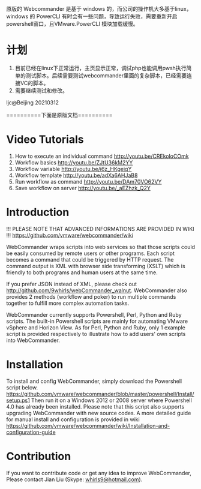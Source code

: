 
原版的 Webcommander 是基于 windows 的，而公司的操作机大多基于linux，windows 的 PowerCLI 有时会有一些问题，导致运行失败，需要重新开启powershell窗口，且VMware.PowerCLI 模块加载缓慢。

计划
====

1. 目前已经在linux下正常运行，主页显示正常，调试php也能调用pwsh执行简单的测试脚本。后续需要测试webcommander里面的复杂脚本，已经需要连接VC的脚本。
2. 需要继续测试和修改。


ljc@Beijing
20210312


==========下面是原版文档==========

Video Tutorials
===============

1. How to execute an individual command http://youtu.be/CREkoloCOmk
2. Workflow basics http://youtu.be/ZJtU36kM2YY
3. Workflow variable http://youtu.be/i6z_HKgeiqY
4. Workflow template http://youtu.be/adXa6AHJaB8
5. Run workflow as command http://youtu.be/DAm70VO62VY
6. Save workflow on server http://youtu.be/_aEZhzk_Q2Y

Introduction
============

!!! PLEASE NOTE THAT ADVANCED INFORMATIONS ARE PROVIDED IN WIKI !!!
https://github.com/vmware/webcommander/wiki

WebCommander wraps scripts into web services so that those scripts could be easily consumed by remote users or other programs. 
Each script becomes a command that could be triggered by HTTP request. 
The command output is XML with browser side transforming (XSLT) which is friendly to both programs and human users at the same time.

If you prefer JSON instead of XML, please check out http://github.com/9whirls/webCommander_walnut.
WebCommander also provides 2 methods (workflow and poker) to run multiple commands together to fulfill more complex automation tasks.

WebCommander currently supports Powershell, Perl, Python and Ruby scripts. 
The built-in Powershell scripts are mainly for automating VMware vSphere and Horizon View. 
As for Perl, Python and Ruby, only 1 example script is provided respectively to illustrate how to add users' own scripts into WebCommander. 

Installation
============

To install and config WebCommander, simply download the Powershell script below.
https://github.com/vmware/webcommander/blob/master/powershell/Install/setup.ps1
Then run it on a Windows 2012 or 2008 server where Powershell 4.0 has already been installed.
Please note that this script also supports upgrading WebCommander with new source codes.
A more detailed guide for manual install and configuration is provided in wiki https://github.com/vmware/webcommander/wiki/Installation-and-configuration-guide

Contribution
============

If you want to contribute code or get any idea to improve WebCommander,
Please contact Jian Liu (Skype: whirls9@hotmail.com).
